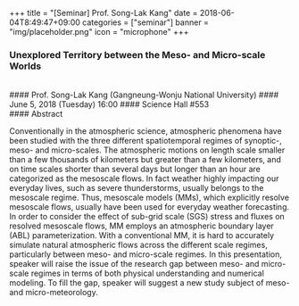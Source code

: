 +++
title = "[Seminar] Prof. Song-Lak Kang"
date = 2018-06-04T8:49:47+09:00
categories = ["seminar"]
banner = "img/placeholder.png"
icon = "microphone"
+++
### Unexplored Territory between the Meso- and Micro-scale Worlds
<br>
#### Prof. Song-Lak Kang (Gangneung-Wonju National University)
#### June 5, 2018 (Tuesday) 16:00
#### Science Hall #553
<br>
#### Abstract

Conventionally in the atmospheric science, atmospheric phenomena have been studied with the three different spatiotemporal regimes of synoptic-, meso- and micro-scales. The atmospheric motions on length scale smaller than a few thousands of kilometers but greater than a few kilometers, and on time scales shorter than several days but longer than an hour are categorized as the mesoscale flows. In fact weather highly impacting our everyday lives, such as severe thunderstorms, usually belongs to the mesoscale regime. Thus, mesoscale models (MMs), which explicitly resolve mesoscale flows, usually have been used for everyday weather forecasting. In order to consider the effect of sub-grid scale (SGS) stress and fluxes on resolved mesoscale flows, MM employs an atmospheric boundary layer (ABL) parameterization. With a conventional MM, it is hard to accurately simulate natural atmospheric flows across the different scale regimes, particularly between meso- and micro-scale regimes. In this presentation, speaker will raise the issue of the research gap between meso- and micro-scale regimes in terms of both physical understanding and numerical modeling. To fill the gap, speaker will suggest a new study subject of meso- and micro-meteorology.

<br>
